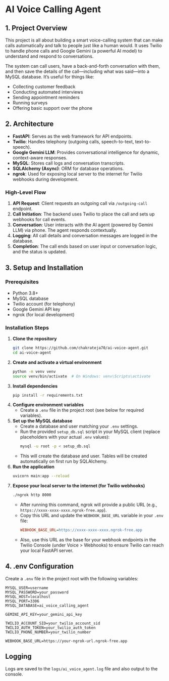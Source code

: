 # AI Voice Calling Agent

## 1. Project Overview

This project is all about building a smart voice-calling system that can make calls automatically and talk to people just like a human would. It uses Twilio to handle phone calls and Google Gemini (a powerful AI model) to understand and respond to conversations.

The system can call users, have a back-and-forth conversation with them, and then save the details of the call—including what was said—into a MySQL database. It’s useful for things like:

- Collecting customer feedback  
- Conducting automated interviews  
- Sending appointment reminders  
- Running surveys  
- Offering basic support over the phone  

## 2. Architecture

- **FastAPI**: Serves as the web framework for API endpoints.
- **Twilio**: Handles telephony (outgoing calls, speech-to-text, text-to-speech).
- **Google Gemini LLM**: Provides conversational intelligence for dynamic, context-aware responses.
- **MySQL**: Stores call logs and conversation transcripts.
- **SQLAlchemy (Async)**: ORM for database operations.
- **ngrok**: Used for exposing local server to the internet for Twilio webhooks during development.

### High-Level Flow

1. **API Request**: Client requests an outgoing call via `/outgoing-call` endpoint.
2. **Call Initiation**: The backend uses Twilio to place the call and sets up webhooks for call events.
3. **Conversation**: User interacts with the AI agent (powered by Gemini LLM) via phone. The agent responds contextually.
4. **Logging**: All call details and conversation messages are logged in the database.
5. **Completion**: The call ends based on user input or conversation logic, and the status is updated.

## 3. Setup and Installation

### Prerequisites
- Python 3.8+
- MySQL database
- Twilio account (for telephony)
- Google Gemini API key
- ngrok (for local development)

### Installation Steps

1. **Clone the repository**
   ```bash
   git clone https://github.com/chakrateja70/ai-voice-agent.git
   cd ai-voice-agent
   ```
2. **Create and activate a virtual environment**
   ```bash
   python -m venv venv
   source venv/bin/activate  # On Windows: venv\Scripts\activate
   ```
3. **Install dependencies**
   ```bash
   pip install -r requirements.txt
   ```
4. **Configure environment variables**
   - Create a `.env` file in the project root (see below for required variables).
5. **Set up the MySQL database**
   - Create a database and user matching your `.env` settings.
   - Run the provided `setup_db.sql` script in your MySQL client (replace placeholders with your actual `.env` values):
     ```bash
     mysql -u root -p < setup_db.sql
     ```
   - This will create the database and user. Tables will be created automatically on first run by SQLAlchemy.
6. **Run the application**
   ```bash
   uvicorn main:app --reload
   ```
7. **Expose your local server to the internet (for Twilio webhooks)**
   ```bash
   ./ngrok http 8000
   ```
   - After running this command, ngrok will provide a public URL (e.g., `https://xxxx-xxxx-xxxx.ngrok-free.app`).
   - Copy this URL and update the `WEBHOOK_BASE_URL` variable in your `.env` file:
     ```ini
     WEBHOOK_BASE_URL=https://xxxx-xxxx-xxxx.ngrok-free.app
     ```
   - Also, use this URL as the base for your webhook endpoints in the Twilio Console (under Voice > Webhooks) to ensure Twilio can reach your local FastAPI server.

## 4. .env Configuration

Create a `.env` file in the project root with the following variables:

```env
MYSQL_USER=username
MYSQL_PASSWORD=your_password
MYSQL_HOST=localhost
MYSQL_PORT=3306
MYSQL_DATABASE=ai_voice_calling_agent

GEMINI_API_KEY=your_gemini_api_key

TWILIO_ACCOUNT_SID=your_twilio_account_sid
TWILIO_AUTH_TOKEN=your_twilio_auth_token
TWILIO_PHONE_NUMBER=your_twilio_number

WEBHOOK_BASE_URL=https://your-ngrok-url.ngrok-free.app
```

## Logging

Logs are saved to the `logs/ai_voice_agent.log` file and also output to the console.

